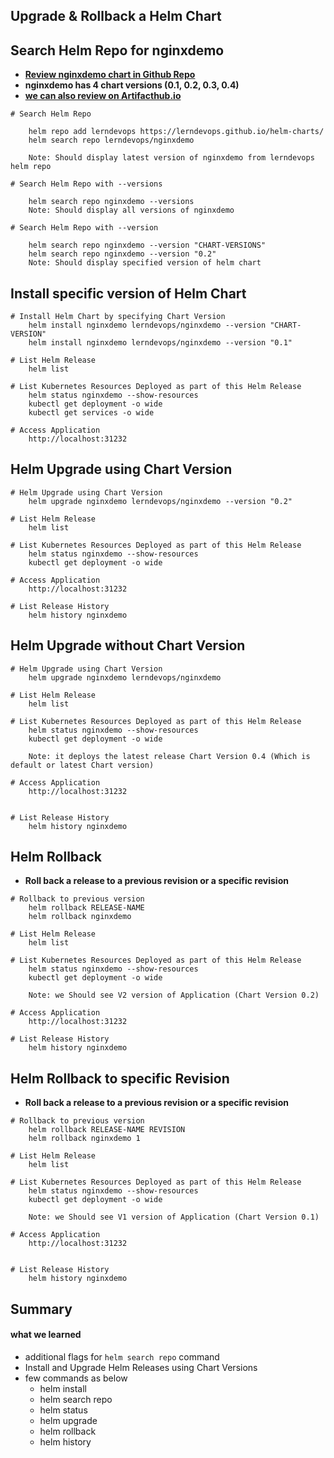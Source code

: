 ## Upgrade & Rollback a Helm Chart

## Search Helm Repo for nginxdemo

   -  **[Review nginxdemo chart in Github Repo](https://github.com/lerndevops/helm-charts/tree/main/packages)**
   -  **nginxdemo has 4 chart versions (0.1, 0.2, 0.3, 0.4)**
   -  **[we can also review on Artifacthub.io](https://artifacthub.io/packages/helm/sample-helm-charts/nginxdemo)**


```t
# Search Helm Repo

    helm repo add lerndevops https://lerndevops.github.io/helm-charts/
    helm search repo lerndevops/nginxdemo

    Note: Should display latest version of nginxdemo from lerndevops helm repo

# Search Helm Repo with --versions

    helm search repo nginxdemo --versions
    Note: Should display all versions of nginxdemo

# Search Helm Repo with --version

    helm search repo nginxdemo --version "CHART-VERSIONS"
    helm search repo nginxdemo --version "0.2"
    Note: Should display specified version of helm chart 
```

## Install specific version of Helm Chart

```t
# Install Helm Chart by specifying Chart Version
    helm install nginxdemo lerndevops/nginxdemo --version "CHART-VERSION"
    helm install nginxdemo lerndevops/nginxdemo --version "0.1"

# List Helm Release
    helm list 

# List Kubernetes Resources Deployed as part of this Helm Release
    helm status nginxdemo --show-resources
    kubectl get deployment -o wide 
    kubectl get services -o wide

# Access Application
    http://localhost:31232
```

## Helm Upgrade using Chart Version

```t
# Helm Upgrade using Chart Version
    helm upgrade nginxdemo lerndevops/nginxdemo --version "0.2"

# List Helm Release
    helm list 

# List Kubernetes Resources Deployed as part of this Helm Release
    helm status nginxdemo --show-resources
    kubectl get deployment -o wide

# Access Application
    http://localhost:31232

# List Release History
    helm history nginxdemo
```

## Helm Upgrade without Chart Version

```t
# Helm Upgrade using Chart Version
    helm upgrade nginxdemo lerndevops/nginxdemo

# List Helm Release
    helm list 

# List Kubernetes Resources Deployed as part of this Helm Release
    helm status nginxdemo --show-resources
    kubectl get deployment -o wide 

    Note: it deploys the latest release Chart Version 0.4 (Which is default or latest Chart version)

# Access Application
    http://localhost:31232
    

# List Release History
    helm history nginxdemo 
```

## Helm Rollback

- **Roll back a release to a previous revision or a specific revision**

```t
# Rollback to previous version
    helm rollback RELEASE-NAME 
    helm rollback nginxdemo

# List Helm Release
    helm list 

# List Kubernetes Resources Deployed as part of this Helm Release
    helm status nginxdemo --show-resources
    kubectl get deployment -o wide  

    Note: we Should see V2 version of Application (Chart Version 0.2)

# Access Application
    http://localhost:31232

# List Release History
    helm history nginxdemo
```

## Helm Rollback to specific Revision

- **Roll back a release to a previous revision or a specific revision**

```t
# Rollback to previous version
    helm rollback RELEASE-NAME REVISION
    helm rollback nginxdemo 1

# List Helm Release
    helm list 

# List Kubernetes Resources Deployed as part of this Helm Release
    helm status nginxdemo --show-resources
    kubectl get deployment -o wide

    Note: we Should see V1 version of Application (Chart Version 0.1)

# Access Application
    http://localhost:31232


# List Release History
    helm history nginxdemo
```

## Summary 
#### what we learned 
- additional flags for `helm search repo` command
- Install and Upgrade Helm Releases using Chart Versions
- few commands as below 
   - helm install
   - helm search repo
   - helm status
   - helm upgrade
   - helm rollback
   - helm history